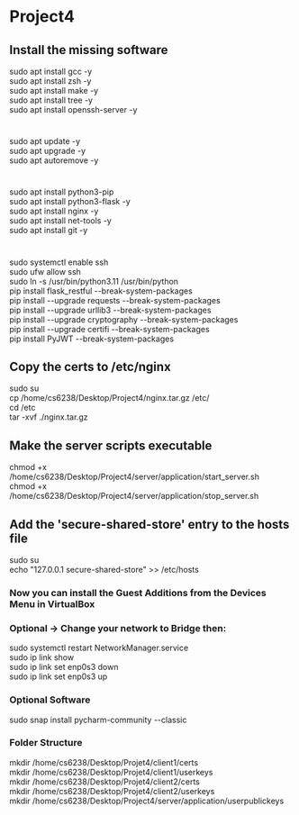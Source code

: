 # Project4
## Install the missing software 
sudo apt install gcc -y  
sudo apt install zsh -y  
sudo apt install make -y  
sudo apt install tree -y  
sudo apt install openssh-server -y  
#  
sudo apt update -y  
sudo apt upgrade -y  
sudo apt autoremove -y  
#  
sudo apt install python3-pip  
sudo apt install python3-flask -y  
sudo apt install nginx -y  
sudo apt install net-tools -y  
sudo apt install git -y  
#  
sudo systemctl enable ssh  
sudo ufw allow ssh  
sudo ln -s /usr/bin/python3.11 /usr/bin/python  
pip install flask_restful --break-system-packages  
pip install --upgrade requests --break-system-packages  
pip install --upgrade urllib3 --break-system-packages  
pip install --upgrade cryptography --break-system-packages  
pip install --upgrade certifi --break-system-packages  
pip install PyJWT --break-system-packages  

## Copy the certs to /etc/nginx
sudo su  
cp /home/cs6238/Desktop/Project4/nginx.tar.gz /etc/  
cd /etc  
tar -xvf ./nginx.tar.gz  

## Make the server scripts executable  
chmod +x /home/cs6238/Desktop/Project4/server/application/start_server.sh  
chmod +x /home/cs6238/Desktop/Project4/server/application/stop_server.sh  


## Add the 'secure-shared-store' entry to the hosts file  
sudo su  
echo "127.0.0.1 secure-shared-store" >> /etc/hosts  

### Now you can install the Guest Additions from the Devices Menu in VirtualBox  
### Optional -> Change your network to Bridge then:  
sudo systemctl restart NetworkManager.service  
sudo ip link show  
sudo ip link set enp0s3 down  
sudo ip link set enp0s3 up  

### Optional Software  
sudo snap install pycharm-community --classic  

### Folder Structure
mkdir /home/cs6238/Desktop/Projet4/client1/certs  
mkdir /home/cs6238/Desktop/Projet4/client1/userkeys  
mkdir /home/cs6238/Desktop/Projet4/client2/certs  
mkdir /home/cs6238/Desktop/Projet4/client2/userkeys  
mkdir /home/cs6238/Desktop/Project4/server/application/userpublickeys  


